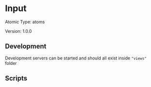 # Input

Atomic Type: atoms

Version: 1.0.0

## Development 
Development servers can be started and should all exist inside `"views"` folder

## Scripts 
